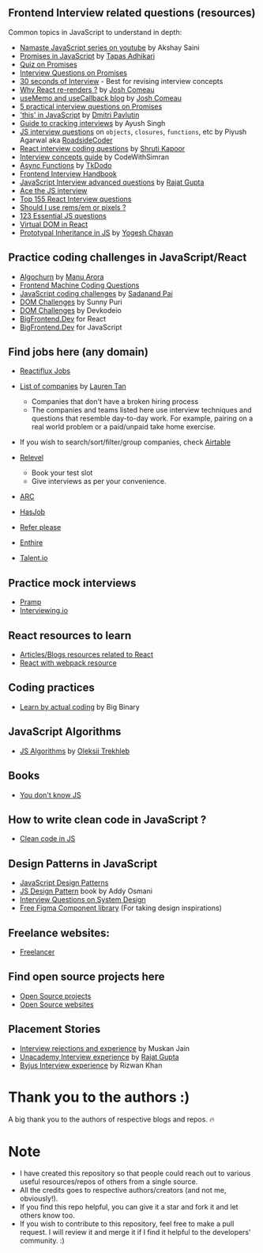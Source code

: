 ## Frontend Interview related questions (resources)

  <p> Common topics in JavaScript to understand in depth: </p>

- [Namaste JavaScript series on youtube](https://www.youtube.com/watch?v=pN6jk0uUrD8) by Akshay Saini 
- [Promises in JavaScript](https://blog.greenroots.info/series/javascript-promises) by [Tapas Adhikari](https://blog.greenroots.info/)
- [Quiz on Promises](https://danlevy.net/javascript-promises-quiz/)
- [Interview Questions on Promises](https://betterprogramming.pub/10-javascript-promise-challenges-before-you-start-an-interview-c9af8d4144ec)
- [30 seconds of Interview](https://30secondsofinterviews.org/) - Best for revising interview concepts 
- [Why React re-renders ?](https://www.joshwcomeau.com/react/why-react-re-renders/) by [Josh Comeau](https://www.joshwcomeau.com/)
- [useMemo and useCallback blog](https://www.joshwcomeau.com/react/usememo-and-usecallback/) by [Josh Comeau](https://www.joshwcomeau.com/) 
- [5 practical interview questions on Promises](https://rehansattar.dev/five-practical-interview-questions-related-to-promises) 
- ['this' in JavaScript](https://dmitripavlutin.com/gentle-explanation-of-this-in-javascript/) by [Dmitri Pavlutin](https://dmitripavlutin.com/)
- [Guide to cracking interviews](https://alphaayush.notion.site/alphaayush/2e13395deff94a428d45b3aa88dc7ee7?v=06b5c5617b8442bc878bd210257786ad) by Ayush Singh
- [JS interview questions](https://roadsidecoder.hashnode.dev/) on `objects`, `closures`, `functions`, etc by Piyush Agarwal aka [RoadsideCoder](https://www.youtube.com/watch?v=XnFIX3c7xoI&ab_channel=RoadsideCoder) 
- [React interview coding questions](https://github.com/shrutikapoor08/react-coding-interview-questions) by [Shruti Kapoor](https://github.com/shrutikapoor08)
- [Interview concepts guide](https://codewithsimran.substack.com/p/comprehensive-front-end-interview?utm_campaign=post&utm_medium=web&utm_source=) by CodeWithSimran
- [Async Functions](https://tkdodo.eu/blog/about-async-functions) by [TkDodo](https://github.com/tkdodo)
- [Frontend Interview Handbook](https://frontendinterviewhandbook.com/en/javascript-questions/)
- [JavaScript Interview advanced questions](https://rajatgupta.xyz/js-interview-2) by [Rajat Gupta](https://github.com/rajatetc)
- [Ace the JS interview](https://manuarora.in/blog/ace-the-javascript-interview)
- [Top 155 React Interview questions](https://www.fullstack.cafe/interview-questions/react)
- [Should I use rems/em or pixels ?](https://www.joshwcomeau.com/css/surprising-truth-about-pixels-and-accessibility/)
- [123 Essential JS questions](https://github.com/ganqqwerty/123-Essential-JavaScript-Interview-Questions) 
- [Virtual DOM in React](https://hackernoon.com/virtual-dom-reconciliation-and-diffing-algorithm-explained-simply-ycn34gr)
- [Prototypal Inheritance in JS](https://blog.yogeshchavan.dev/how-prototypal-inheritance-works-in-javascript) by [Yogesh Chavan](https://blog.yogeshchavan.dev/)


## Practice coding challenges in JavaScript/React

- [Algochurn](https://www.algochurn.com/) by [Manu Arora](https://manuarora.in/)
- [Frontend Machine Coding Questions](https://frontendeval.com/)
- [JavaScript coding challenges](https://github.com/sadanandpai/javascript-code-challenges) by [Sadanand Pai](https://github.com/sadanandpai)
- [DOM Challenges](https://github.com/sunnypuri/dom-challenge-problems) by Sunny Puri
- [DOM Challenges](https://github.com/devkodeio/the-dom-challenge) by Devkodeio
- [BigFrontend.Dev](https://bigfrontend.dev/react) for React
- [BigFrontend.Dev](https://bigfrontend.dev/quiz) for JavaScript


## Find jobs here (any domain)

- [Reactiflux Jobs](https://www.reactiflux.com/jobs)

- [List of companies](https://github.com/poteto/hiring-without-whiteboards) by [Lauren Tan](https://github.com/poteto)
  
    - Companies that don't have a broken hiring process
    - The companies and teams listed here use interview techniques and questions that resemble day-to-day work. 
      For example, pairing on a real world problem or a paid/unpaid take home exercise.   
 
- If you wish to search/sort/filter/group companies, check [Airtable](https://airtable.com/shr3eGPDm3wGjT2gA/tbluCbToxQ2knSLhh/viwmFR062GOjG4cjs) 

- [Relevel](https://relevel.com/)
    - Book your test slot
    - Give interviews as per your convenience. 

 - [ARC](https://arc.dev/) 
 - [HasJob](https://hasjob.co/)
 - [Refer please](https://www.referplease.com/)
 - [Enthire](https://enthire.co/)
 - [Talent.io](https://www.talent.io/p/en-fr/home)


## Practice mock interviews

- [Pramp](https://www.pramp.com/#/)
- [Interviewing.io](https://interviewing.io/)


## React resources to learn

- [Articles/Blogs resources related to React](https://reactresources.com/articles)
- [React with webpack resource](https://www.packtpub.com/product/hands-on-webpack-for-react-development-video/9781789139808)

## Coding practices

- [Learn by actual coding](https://academy.bigbinary.com/) by Big Binary

## JavaScript Algorithms

- [JS Algorithms](https://github.com/trekhleb/javascript-algorithms) by [Oleksii Trekhleb](https://github.com/trekhleb)

## Books

- [You don't know JS](https://github.com/getify/You-Dont-Know-JS)

## How to write clean code in JavaScript ?
 
- [Clean code in JS](https://github.com/ryanmcdermott/clean-code-javascript)


## Design Patterns in JavaScript

 - [JavaScript Design Patterns](https://www.digitalocean.com/community/tutorial_series/javascript-design-patterns)
 - [JS Design Pattern](https://addyosmani.com/resources/essentialjsdesignpatterns/book/) book by Addy Osmani
 - [Interview Questions on System Design](https://faun.pub/top-30-system-design-interview-questions-and-problems-for-programmers-417e89eadd67)
 - [Free Figma Component library](https://www.figmacomponents.com/?ref=peerlist) (For taking design inspirations)


## Freelance websites: 

 - [Freelancer](https://www.freelancer.in/jobs/javascript/)


## Find open source projects here

 - [Open Source projects](https://opensource.twitter.dev/projects/)
 - [Open Source websites](https://github.com/sdmg15/Best-websites-a-programmer-should-visit#open-source-websites)
    

## Placement Stories

- [Interview rejections and experience](https://muskan611998jain.medium.com/placement-stories-interview-experiences-rejections-756f0c4b1166) by Muskan Jain
- [Unacademy Interview experience](https://rajatgupta.xyz/unacademy-interview) by [Rajat Gupta](https://github.com/rajatetc)
- [Byjus Interview experience](https://webscript.info/rizwan/byju-s-front-end-software-engineer-interview-experience-and-questions-6173d821a9bac) by Rizwan Khan

# Thank you to the authors :)
A big thank you to the authors of respective blogs and repos. 🔥

# Note

- I have created this repository so that people could reach out to various useful resources/repos of others from a single source.
- All the credits goes to respective authors/creators (and not me, obviously!).
- If you find this repo helpful, you can give it a star and fork it and let others know too.
- If you wish to contribute to this repository, feel free to make a pull request.
   I will review it and merge it if I find it helpful to the developers' community. :)
